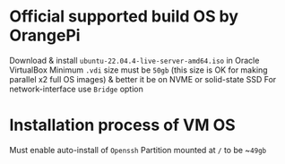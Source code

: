 # Official supported build OS by OrangePi
Download & install `ubuntu-22.04.4-live-server-amd64.iso` in Oracle VirtualBox
Minimum `.vdi` size must be `50gb` (this size is OK for making parallel x2 full OS images) & better it be on NVME or solid-state SSD
For network-interface use `Bridge` option

# Installation process of VM OS
Must enable auto-install of `Openssh`
Partition mounted at `/` to be ~`49gb`
